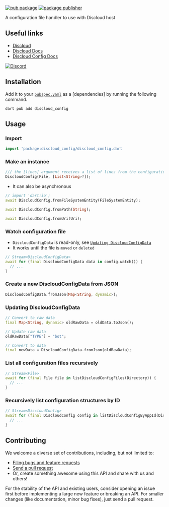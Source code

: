 <!-- markdownlint-disable MD041 -->

[![pub package](https://img.shields.io/pub/v/discloud_config.svg)][package_config]
[![package publisher](https://img.shields.io/pub/publisher/discloud_config.svg)][package_config_publisher]

A configuration file handler to use with Discloud host

## Useful links

- [Discloud](https://discloud.com)
- [Discloud Docs](https://docs.discloud.com)
- [Discloud Config Docs](https://docs.discloudbot.com/discloud.config)

[![Discord](https://discord.com/api/guilds/584490943034425391/widget.png?style=banner2)](https://discord.gg/discloud)

## Installation

Add it to your [`pubspec.yaml`][pubspec] as a [dependencies] by running the following command.

```console
dart pub add discloud_config
```

## Usage

### Import

```dart
import 'package:discloud_config/discloud_config.dart
```

### Make an instance

```dart
/// the [lines] argument receives a list of lines from the configuration file contents
DiscloudConfig(File, [List<String>?]);
```

- It can also be asynchronous

```dart
// import 'dart:io';
await DiscloudConfig.fromFileSystemEntity(FileSystemEntity);
```

```dart
await DiscloudConfig.fromPath(String);
```

```dart
await DiscloudConfig.fromUri(Uri);
```

### Watch configuration file

- `DiscloudConfigData` is read-only, see [`Updating DiscloudConfigData`](#updating-discloudconfigdata)
- It works until the file is `moved` or `deleted`

```dart
// Stream<DiscloudConfigData>
await for (final DiscloudConfigData data in config.watch()) {
  // ...
}
```

### Create a new DiscloudConfigData from JSON

```dart
DiscloudConfigData.fromJson(Map<String, dynamic>);
```

### Updating DiscloudConfigData

```dart
// Convert to raw data
final Map<String, dynamic> oldRawData = oldData.toJson();

// Update raw data
oldRawData["TYPE"] = "bot";

// Convert to data
final newData = DiscloudConfigData.fromJson(oldRawData);
```

### List all configuration files recursively

```dart
// Stream<File>
await for (final File file in listDiscloudConfigFiles(Directory)) {
  // ...
}
```

### Recursively list configuration structures by ID

```dart
// Stream<DiscloudConfig>
await for (final DiscloudConfig config in listDiscloudConfigByAppId(Directory, String)) {
  // ...
}
```

## Contributing

We welcome a diverse set of contributions, including, but not limited to:

- [Filing bugs and feature requests][file_an_issue]
- [Send a pull request][pull_request]
- Or, create something awesome using this API and share with us and others!

For the stability of the API and existing users, consider opening an issue
first before implementing a large new feature or breaking an API. For smaller
changes (like documentation, minor bug fixes), just send a pull request.

[package_config]: https://pub.dev/packages/discloud_config
[package_config_publisher]: https://pub.dev/packages/discloud_config/publisher
[pubspec]: https://dart.dev/tools/pub/pubspec
[file_an_issue]: https://github.com/discloud/discloud_config_dart/issues/new
[pull_request]: https://github.com/discloud/discloud_config_dart/pulls
